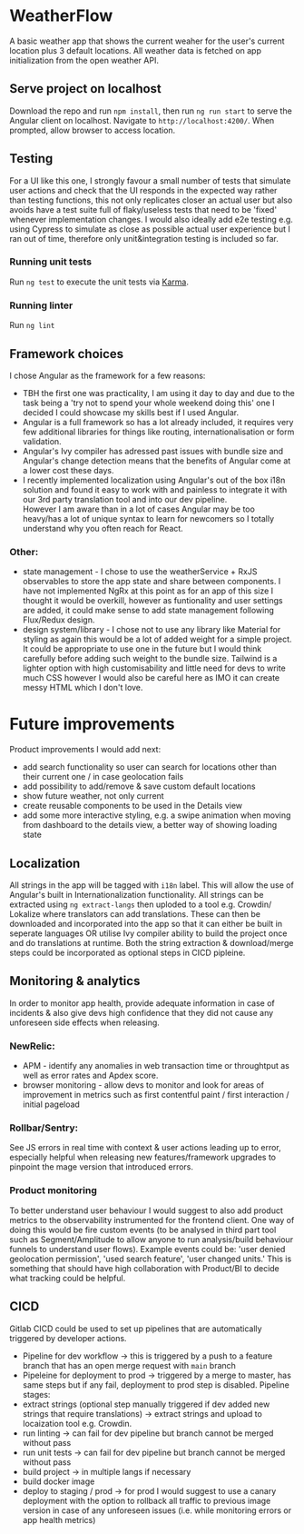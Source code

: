 # WeatherFlow
A basic weather app that shows the current weaher for the user's current location plus 3 default locations. All weather data is fetched on app initialization from the open weather API.

## Serve project on localhost
Download the repo and run `npm install`, then run `ng run start` to serve the Angular client on localhost. Navigate to `http://localhost:4200/`.
When prompted, allow browser to access location.

## Testing
For a UI like this one, I strongly favour a small number of tests that simulate user actions and check that the UI responds in the expected way rather than testing functions, this not only replicates closer an actual user but also avoids have a test suite full of flaky/useless tests that need to be 'fixed' whenever implementation changes. I would also ideally add e2e testing e.g. using Cypress to simulate as close as possible actual user experience but I ran out of time, therefore only unit&integration testing is included so far.

### Running unit tests
Run `ng test` to execute the unit tests via [Karma](https://karma-runner.github.io).

### Running linter
Run `ng lint`

## Framework choices
I chose Angular as the framework for a few reasons:
* TBH the first one was practicality, I am using it day to day and due to the task being a 'try not to spend your whole weekend doing this' one I decided I could showcase my skills best if I used Angular.
* Angular is a full framework so has a lot already included, it requires very few additional libraries for things like routing, internationalisation or form validation. 
* Angular's Ivy compiler has adressed past issues with bundle size and Angular's change detection means that the benefits of Angular come at a lower cost these days.
* I recently implemented localization using Angular's out of the box i18n solution and found it easy to work with and painless to integrate it with our 3rd party translation tool and into our dev pipeline.<br>
However I am aware than in a lot of cases Angular may be too heavy/has a lot of unique syntax to learn for newcomers so I totally understand why you often reach for React.
### Other:
* state management - I chose to use the weatherService + RxJS observables to store the app state and share between components. I have not implemented NgRx at this point as for an app of this size I thought it would be overkill, however as funtionality and user settings are added, it could make sense to add state management following Flux/Redux design.
* design system/library - I chose not to use any library like Material for styling as again this would be a lot of added weight for a simple project. It could be appropriate to use one in the future but I would think carefully before adding such weight to the bundle size. Tailwind is a lighter option with high customisability and little need for devs to write much CSS however I would also be careful here as IMO it can create messy HTML which I don't love.

# Future improvements
Product improvements I would add next:
* add search functionality so user can search for locations other than their current one / in case geolocation fails
* add possibility to add/remove & save custom default locations
* show future weather, not only current
* create reusable components to be used in the Details view
* add some more interactive styling, e.g. a swipe animation when moving from dashboard to the details view, a better way of showing loading state

## Localization
All strings in the app will be tagged with `i18n` label. This will allow the use of Angular's built in Internationalization functionality. All strings can be extracted using `ng extract-langs` then uploded to a tool e.g. Crowdin/ Lokalize where translators can add translations. These can then be downloaded and incorporated into the app so that it can either be built in seperate languages OR utilise Ivy compiler ability to build the project once and do translations at runtime.
Both the string extraction & download/merge steps could be incorporated as optional steps in CICD pipleine.

## Monitoring & analytics
In order to monitor app health, provide adequate information in case of incidents & also give devs high confidence that they did not cause any unforeseen side effects when releasing.
### NewRelic:
* APM - identify any anomalies in web transaction time or throughtput as well as error rates and Apdex score. 
* browser monitoring - allow devs to monitor and look for areas of improvement in metrics such as first contentful paint / first interaction / initial pageload
### Rollbar/Sentry:
See JS errors in real time with context & user actions leading up to error, especially helpful when releasing new features/framework upgrades to pinpoint the mage version that introduced errors.
### Product monitoring
To better understand user behaviour I would suggest to also add product metrics to the observability instrumented for the frontend client. One way of doing this would be fire custom events (to be analysed in third part tool such as Segment/Amplitude to allow anyone to run analysis/build behaviour funnels to understand user flows). Example events could be: 'user denied geolocation permission', 'used search feature', 'user changed units.' This is something that should have high collaboration with Product/BI to decide what tracking could be helpful. 

## CICD
Gitlab CICD could be used to set up pipelines that are automatically triggered by developer actions.
* Pipeline for dev workflow -> this is triggered by a push to a feature branch that has an open merge request with `main` branch
* Pipeleine for deployment to prod -> triggered by a merge to master, has same steps but if any fail, deployment to prod step is disabled.
Pipeline stages:
* extract strings (optional step manually triggered if dev added new strings that require translations) -> extract strings and upload to locaization tool e.g. Crowdin.
* run linting -> can fail for dev pipeline but branch cannot be merged without pass
* run unit tests -> can fail for dev pipeline but branch cannot be merged without pass
* build project -> in multiple langs if necessary
* build docker image
* deploy to staging / prod -> for prod I would suggest to use a canary deployment with the option to rollback all traffic to previous image version in case of any unforeseen issues (i.e. while monitoring errors or app health metrics)
